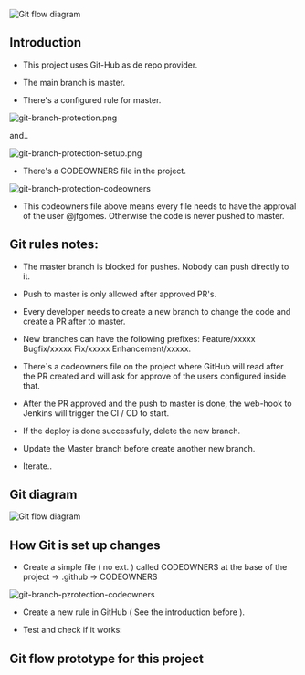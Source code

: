 ![Git flow diagram](https://qph.cf2.quoracdn.net/main-qimg-729a22aba98d1235fdce4883accaf81e)

## Introduction

- This project uses Git-Hub as de repo provider.

- The main branch is master.

- There's a configured rule for master.

![git-branch-protection.png](http://127.0.0.1:8000/images/cs/git-branch-protection.png)

and..

![git-branch-protection-setup.png](http://127.0.0.1:8000/images/cs/git-branch-protection-setup.png)

- There's a CODEOWNERS file in the project.

![git-branch-protection-codeowners](http://127.0.0.1:8000/images/cs/git-branch-protection-codeowners.png)

- This codeowners file above means every file needs to have the approval of the user @jfgomes. Otherwise the code is never pushed to master.

## Git rules notes:

- The master branch is blocked for pushes. Nobody can push directly to it.


- Push to master is only allowed after approved PR's.


- Every developer needs to create a new branch to change the code and create a PR after to master.


- New branches can have the following prefixes: Feature/xxxxx Bugfix/xxxxx Fix/xxxxx Enhancement/xxxxx.


- There´s a codeowners file on the project where GitHub will read after the PR created and will ask for approve of the users configured inside that.


- After the PR approved and the push to master is done, the web-hook to Jenkins will trigger the CI / CD to start.


- If the deploy is done successfully, delete the new branch.


- Update the Master branch before create another new branch.


- Iterate..

## Git diagram

![Git flow diagram](https://jgomes.site/images/diagrams/git.drawio.png)

## How Git is set up changes

- Create a simple file ( no ext. ) called CODEOWNERS at the base of the project -> .github -> CODEOWNERS

![git-branch-pzrotection-codeowners](http://127.0.0.1:8000/images/cs/git-branch-protection-create-codeowners.png)

- Create a new rule in GitHub ( See the introduction before ).

- Test and check if it works:

## Git flow prototype for this project


